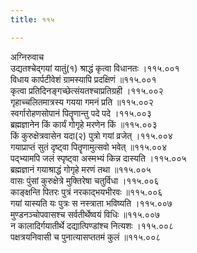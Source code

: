 ```yaml
---
title: ११५

---
```

अग्निरुवाच  
उद्यतश्चेद्गयां यातुं(१) श्राद्धं कृत्वा विधानतः ।११५.००१  
विधाय कार्पटीवेशं ग्रामस्यापि प्रदक्षिणं ॥११५.००१  
कृत्वा प्रतिदिनङ्गच्छेत्संयतश्चाप्रतिग्रही ।११५.००२  
गृहाच्चलितमात्रस्य गयया गमनं प्रति ॥११५.००२  
स्वर्गारोहणसोपानं पितॄणान्तु पदे पदे ।११५.००३  
ब्रह्मज्ञानेन किं कार्यं गोगृहे मरणेन किं ॥११५.००३  
किं कुरुक्षेत्रवासेन यदा(२) पुत्रो गयां व्रजेत् ।११५.००४  
गयाप्राप्तं सुतं दृष्ट्वा पितॄणामुत्सवो भवेत् ॥११५.००४  
पद्भ्यामपि जलं स्पृष्ट्वा अस्मभ्यं किन्न दास्यति ।११५.००५  
ब्रह्मज्ञानं गयाश्राद्धं गोगृहे मरणं तथा ॥११५.००५  
वासः पुंसां कुरुक्षेत्रे मुक्तिरेषा चतुर्विधा ।११५.००६  
काङ्क्षन्ति पितरः पुत्रं नरकाद्भयभीरवः ॥११५.००६  
गयां यास्यति यः पुत्रः स नस्त्राता भविष्यति ।११५.००७  
मुण्डनञ्चोपवासश्च सर्वतीर्थेष्वयं विधिः ॥११५.००७  
न कालादिर्गयातीर्थे दद्यात्पिण्डांश्च नित्यशः ।११५.००८  
पक्षत्रयनिवासी च पुनात्यासप्ततमं कुलं ॥११५.००८